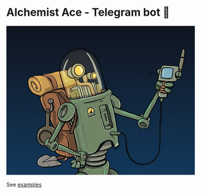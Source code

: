 # Alchemist Ace - Telegram bot 🤖

![The alchemist - Ed Cardone](examples/images/ed-cardone-gps.jpg)

See [examples](examples/)